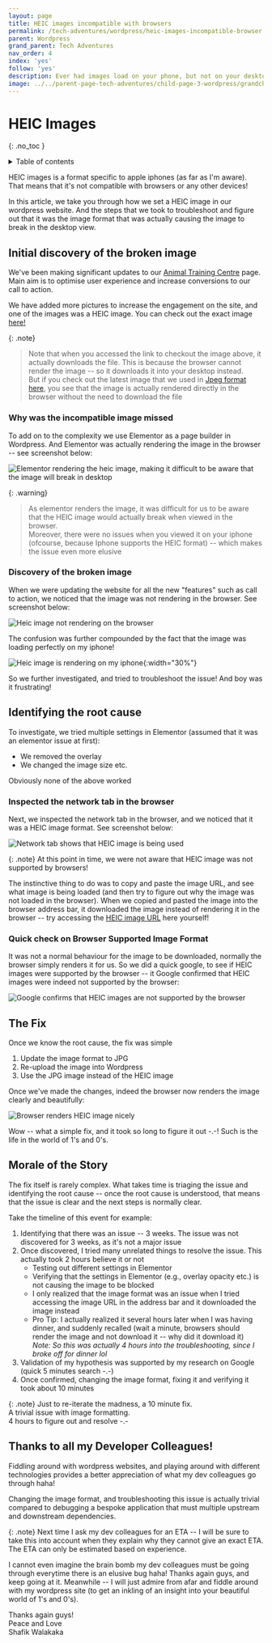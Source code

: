```yaml
---
layout: page
title: HEIC images incompatible with browsers
permalink: /tech-adventures/wordpress/heic-images-incompatible-browser
parent: Wordpress
grand_parent: Tech Adventures
nav_order: 4
index: 'yes'
follow: 'yes'
description: Ever had images load on your phone, but not on your desktop. We unravelled this issue in this article!
image: ../../parent-page-tech-adventures/child-page-3-wordpress/grandchild-page-4-heic-images-incompatible-browser/heic-image-incompatible-browser.png
---
```


# HEIC Images

{: .no_toc }

<details closed markdown="block">
  <summary>
    Table of contents
  </summary>
  {: .text-delta }
- TOC
{:toc}
</details>

HEIC images is a format specific to apple iphones (as far as I'm aware). That means that it's not compatible with browsers or any other devices!

In this article, we take you through how we set a HEIC image in our wordpress website.
And the steps that we took to troubleshoot and figure out that it was the image format that was actually causing the image to break in the desktop view.

## Initial discovery of the broken image

We've been making significant updates to our [Animal Training Centre](https://petcoach.sg/animal-training-centre/) page. Main aim is to optimise user experience and increase conversions to our call to action.

We have added more pictures to increase the engagement on the site, and one of the images was a HEIC image. You can check out the exact image [here!](https://petcoach.sg/wp-content/uploads/2025/02/IMG_2416.heic)

{: .note}
> Note that when you accessed the link to checkout the image above, it actually downloads the file. This is because the browser cannot render the image -- so it downloads it into your desktop instead. <br>
> But if you check out the latest image that we used in [Jpeg format here](https://petcoach.sg/wp-content/uploads/2025/03/dog-in-woods-2-scaled.jpg), you see that the image is actually rendered directly in the browser without the need to download the file

### Why was the incompatible image missed

To add on to the complexity we use Elementor as a page builder in Wordpress. And Elementor was actually rendering the image in the browser -- see screenshot below:

![Elementor rendering the heic image, making it difficult to be aware that the image will break in desktop](../../parent-page-tech-adventures/child-page-3-wordpress/grandchild-page-4-heic-images-incompatible-browser/image-heic-image-renders-on-wordpress.png)

{: .warning}
> As elementor renders the image, it was difficult for us to be aware that the HEIC image would actually break when viewed in the browser. <br>
> Moreover, there were no issues when you viewed it on your iphone (ofcourse, because Iphone supports the HEIC format) -- which makes the issue even more elusive

### Discovery of the broken image

When we were updating the website for all the new "features" such as call to action, we noticed that the image was not rendering in the browser. See screenshot below:

![Heic image not rendering on the browser](../../parent-page-tech-adventures/child-page-3-wordpress/grandchild-page-4-heic-images-incompatible-browser/image-heic-image-not-rendering-on-browser.png)

The confusion was further compounded by the fact that the image was loading perfectly on my iphone!

![Heic image is rendering on my iphone](../../parent-page-tech-adventures/child-page-3-wordpress/grandchild-page-4-heic-images-incompatible-browser/image-heic-image-rendering-on-iphone.jpeg){:width="30%"}

So we further investigated, and tried to troubleshoot the issue! And boy was it frustrating!

## Identifying the root cause

To investigate, we tried multiple settings in Elementor (assumed that it was an elementor issue at first):
- We removed the overlay
- We changed the image size etc.

Obviously none of the above worked

### Inspected the network tab in the browser

Next, we inspected the network tab in the browser, and we noticed that it was a HEIC image format. See screenshot below:

![Network tab shows that HEIC image is being used](../../parent-page-tech-adventures/child-page-3-wordpress/grandchild-page-4-heic-images-incompatible-browser/image-network-tab-show-sheic-image.png)

{: .note}
At this point in time, we were not aware that HEIC image was not supported by browsers!

The instinctive thing to do was to copy and paste the image URL, and see what image is being loaded (and then try to figure out why the image was not loaded in the browser). When we copied and pasted the image into the browser address bar, it downloaded the image instead of rendering it in the browser -- try accessing the [HEIC image URL](https://petcoach.sg/wp-content/uploads/2025/02/IMG_2416.heic) here yourself!

### Quick check on Browser Supported Image Format

It was not a normal behaviour for the image to be downloaded, normally the browser simply renders it for us. So we did a quick google, to see if HEIC images were supported by the browser -- it Google confirmed that HEIC images were indeed not supported by the browser:

![Google confirms that HEIC images are not supported by the browser](../../parent-page-tech-adventures/child-page-3-wordpress/grandchild-page-4-heic-images-incompatible-browser/image-google-confirms-heic-image-not-rendered-by-browser.png)

## The Fix

Once we know the root cause, the fix was simple
1. Update the image format to JPG
2. Re-upload the image into Wordpress
3. Use the JPG image instead of the HEIC image

Once we've made the changes, indeed the browser now renders the image clearly and beautifully:

![Browser renders HEIC image nicely](../../parent-page-tech-adventures/child-page-3-wordpress/grandchild-page-4-heic-images-incompatible-browser/image-jpeg-image-renders-successfully-on-browser.png)

Wow -- what a simple fix, and it took so long to figure it out -.-! Such is the life in the world of 1's and 0's.

## Morale of the Story

The fix itself is rarely complex. What takes time is triaging the issue and identifying the root cause -- once the root cause is understood, that means that the issue is clear and the next steps is normally clear.

Take the timeline of this event for example:
1. Identifying that there was an issue -- 3 weeks. The issue was not discovered for 3 weeks, as it's not a major issue
2. Once discovered, I tried many unrelated things to resolve the issue. This actually took 2 hours believe it or not
    - Testing out different settings in Elementor
    - Verifying that the settings in Elementor (e.g., overlay opacity etc.) is not causing the image to be blocked
    - I only realized that the image format was an issue when I tried accessing the image URL in the address bar and it downloaded the image instead
    - Pro Tip: I actually realized it several hours later when I was having dinner, and suddenly recalled (wait a minute, browsers should render the image and not download it -- why did it download it) <br>
    _Note: So this was actually 4 hours into the troubleshooting, since I broke off for dinner lol_
3. Validation of my hypothesis was supported by my research on Google (quick 5 minutes search -.-)
4. Once confirmed, changing the image format, fixing it and verifying it took about 10 minutes

{: .note}
Just to re-iterate the madness, a 10 minute fix.<br>
A trivial issue with image formatting. <br>
4 hours to figure out and resolve -.-

## Thanks to all my Developer Colleagues!

Fiddling around with wordpress websites, and playing around with different technologies provides a better appreciation of what my dev colleagues go through haha!

Changing the image format, and troubleshooting this issue is actually trivial compared to debugging a bespoke application that must multiple upstream and downstream dependencies.

{: .note}
Next time I ask my dev colleagues for an ETA -- I will be sure to take this into account when they explain why they cannot give an exact ETA. The ETA can only be estimated based on experience.

I cannot even imagine the brain bomb my dev colleagues must be going through everytime there is an elusive bug haha! Thanks again guys, and keep going at it.
Meanwhile -- I will just admire from afar and fiddle around with my wordpress site (to get an inkling of an insight into your beautiful world of 1's and 0's).

Thanks again guys!<br>
Peace and Love<br>
Shafik Walakaka